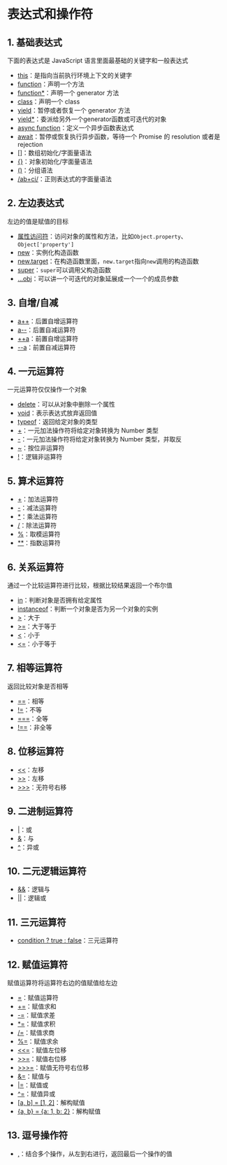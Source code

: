 # 表达式和操作符

## 1. 基础表达式

下面的表达式是 JavaScript 语言里面最基础的关键字和一般表达式

* [this](/expressions-operators/this/)：是指向当前执行环境上下文的关键字
* [function](/expressions-operators/function/)：声明一个方法
* [function*](/expressions-operators/function*/)：声明一个 generator 方法
* [class](/expressions-operators/class/)：声明一个 class
* [yield](/expressions-operators/yield/)：暂停或者恢复一个 generator 方法
* [yield*](/expressions-operators/yield*/)：委派给另外一个generator函数或可迭代的对象
* [async function](/expressions-operators/async-function/)：定义一个异步函数表达式
* [await](/expressions-operators/await/)：暂停或恢复执行异步函数，等待一个 Promise 的 resolution 或者是 rejection
* [[]](/expressions-operators/array-init/)：数组初始化/字面量语法
* [{}](/expressions-operators/object-init/)：对象初始化/字面量语法
*  [()](/expressions-operators/grouping/)：分组语法
*  [/ab+ci/](/core/regexp/)：正则表达式的字面量语法

## 2. 左边表达式

左边的值是赋值的目标

* [属性访问符](/expressions-operators/property-accessors/)：访问对象的属性和方法，比如`Object.property`、`Object['property']`
* [new](/expressions-operators/new/)：实例化构造函数
* [new.target](/expressions-operators/new-target/)：在构造函数里面，`new.target`指向`new`调用的构造函数
* [super](/expressions-operators/new-target/)：`super`可以调用父构造函数
* [...obj](/expressions-operators/spread-syntax/)：可以讲一个可迭代的对象延展成一个一个的成员参数

## 3. 自增/自减

* [a++](/expressions-operators/arithmetic-operators/)：后置自增运算符
* [a--](/expressions-operators/arithmetic-operators/)：后置自减运算符
* [++a](/expressions-operators/arithmetic-operators/)：前置自增运算符
* [--a](/expressions-operators/arithmetic-operators/)：前置自减运算符

## 4. 一元运算符

一元运算符仅仅操作一个对象

* [delete](/expressions-operators/delete/)：可以从对象中删除一个属性
* [void](/expressions-operators/void/)：表示表达式放弃返回值
* [typeof](/expressions-operators/typeof/)：返回给定对象的类型
* [+](/expressions-operators/arithmetic-operators/)：一元加法操作符将给定对象转换为 Number 类型
* [-](/expressions-operators/arithmetic-operators/)：一元加法操作符将给定对象转换为 Number 类型，并取反
* [~](/expressions-operators/bitwise-operators/)：按位非运算符
* [!](/expressions-operators/logical-operators/)：逻辑非运算符

## 5. 算术运算符

* [+](/expressions-operators/arithmetic-operators/)：加法运算符
* [-](/expressions-operators/arithmetic-operators/)：减法运算符
* [*](/expressions-operators/arithmetic-operators/)：乘法运算符
* [/](/expressions-operators/arithmetic-operators/)：除法运算符
* [%](/expressions-operators/arithmetic-operators/)：取模运算符
* [**](/expressions-operators/arithmetic-operators/)：指数运算符

## 6. 关系运算符

通过一个比较运算符进行比较，根据比较结果返回一个布尔值

* [in](/expressions-operators/in/)：判断对象是否拥有给定属性
* [instanceof](/expressions-operators/instanceof/)：判断一个对象是否为另一个对象的实例
* [>](/expressions-operators/comparison-operators/)：大于
* [>=](/expressions-operators/comparison-operators/)：大于等于
* [<](/expressions-operators/comparison-operators/)：小于
* [<=](/expressions-operators/comparison-operators/)：小于等于

## 7. 相等运算符

返回比较对象是否相等

* [==](/expressions-operators/comparison-operators/)：相等
* [!=](/expressions-operators/comparison-operators/)：不等
* [===](/expressions-operators/comparison-operators/)：全等
* [!==](/expressions-operators/comparison-operators/)：非全等

## 8. 位移运算符

* [<<](/expressions-operators/bitwise-operators/)：左移
* [>>](/expressions-operators/bitwise-operators/)：左移
* [>>>](/expressions-operators/bitwise-operators/)：无符号右移

## 9. 二进制运算符

* [|](/expressions-operators/bitwise-operators/)：或
* [&](/expressions-operators/bitwise-operators/)：与
* [^](/expressions-operators/bitwise-operators/)：异或

## 10. 二元逻辑运算符

* [&&](/expressions-operators/logical-operators/)：逻辑与
* [||](/expressions-operators/logical-operators/)：逻辑或

## 11. 三元运算符

* [condition ? true : false](/expressions-operators/conditional-operators/)：三元运算符

## 12. 赋值运算符

赋值运算符将运算符右边的值赋值给左边

* [=](/expressions-operators/assignment-operators/)：赋值运算符
* [+=](/expressions-operators/assignment-operators/)：赋值求和
* [-=](/expressions-operators/assignment-operators/)：赋值求差
* [*=](/expressions-operators/assignment-operators/)：赋值求积
* [/=](/expressions-operators/assignment-operators/)：赋值求商
* [%=](/expressions-operators/assignment-operators/)：赋值求余
* [<<=](/expressions-operators/assignment-operators/)：赋值左位移
* [>>=](/expressions-operators/assignment-operators/)：赋值右位移
* [>>>=](/expressions-operators/assignment-operators/)：赋值无符号右位移
* [&=](/expressions-operators/assignment-operators/)：赋值与
* [|=](/expressions-operators/assignment-operators/)：赋值或
* [^=](/expressions-operators/assignment-operators/)：赋值异或
* [[a, b] = [1, 2]](/expressions-operators/destructuring-assignment/)：解构赋值
* [{a, b} = {a: 1, b: 2}](/expressions-operators/destructuring-assignment/)：解构赋值

## 13. 逗号操作符

* [,](/expressions-operators/comma-operator/)：结合多个操作，从左到右进行，返回最后一个操作的值
